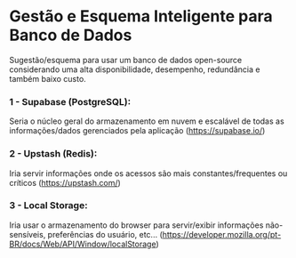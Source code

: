 # Gestão e Esquema Inteligente para Banco de Dados
Sugestão/esquema para usar um banco de dados open-source considerando uma alta disponibilidade, desempenho, redundância e também baixo custo.

### 1 - Supabase (PostgreSQL):
Seria o núcleo geral do armazenamento em nuvem e escalável de todas as informações/dados gerenciados pela aplicação
(https://supabase.io/)

### 2 - Upstash (Redis):
Iria servir informações onde os acessos são mais constantes/frequentes ou críticos
(https://upstash.com/)

### 3 - Local Storage:
Iria usar o armazenamento do browser para servir/exibir informações não-sensíveis, preferências do usuário, etc...
(https://developer.mozilla.org/pt-BR/docs/Web/API/Window/localStorage)
